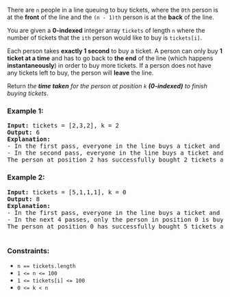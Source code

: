 There are <code>n</code> people in a line queuing to buy tickets, where the <code>0th</code> person is 
at the <strong>front</strong> of the line and the <code>(n - 1)th</code> person is at the <strong>back</strong> of the line.

You are given a <strong>0-indexed</strong> integer array <code>tickets</code> of length <code>n</code> where the number of tickets that the <code>ith</code> person would like to buy is 
<code>tickets[i]</code>.

Each person takes <strong>exactly 1 second</strong> to buy a ticket. A person can only buy <strong>1 ticket at a time</strong> and has to go back to <strong>the end</strong> of the
line (which happens <strong>instantaneously</strong>) in order to buy more tickets. If a person does not have any tickets left to buy, the person will <strong>leave</strong> the line.

Return <em>the <strong>time taken</strong> for the person at position <code>k</code> <strong>(0-indexed)</strong> to finish buying tickets</em>.

### **Example 1:**
<pre>
<strong>Input:</strong> tickets = [2,3,2], k = 2
<strong>Output:</strong> 6
<strong>Explanation:</strong> 
- In the first pass, everyone in the line buys a ticket and the line becomes [1, 2, 1].
- In the second pass, everyone in the line buys a ticket and the line becomes [0, 1, 0].
The person at position 2 has successfully bought 2 tickets and it took 3 + 3 = 6 seconds.
</pre>
### **Example 2:**
<pre>
<strong>Input:</strong> tickets = [5,1,1,1], k = 0
<strong>Output:</strong> 8
<strong>Explanation:</strong>
- In the first pass, everyone in the line buys a ticket and the line becomes [4, 0, 0, 0].
- In the next 4 passes, only the person in position 0 is buying tickets.
The person at position 0 has successfully bought 5 tickets and it took 4 + 1 + 1 + 1 + 1 = 8 seconds.
 </pre>

### **Constraints:**

- <code>n == tickets.length</code>
- <code>1 <= n <= 100</code>
- <code>1 <= tickets[i] <= 100</code>
- <code>0 <= k < n</code>
